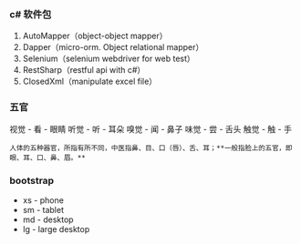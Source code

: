 ### c# 软件包
1. AutoMapper（object-object mapper）
2. Dapper（micro-orm. Object relational mapper）
3. Selenium（selenium webdriver for web test）
4. RestSharp（restful api with c#）
5. ClosedXml（manipulate excel file）


### 五官
视觉 - 看 - 眼睛
听觉 - 听 - 耳朵
嗅觉 - 闻 - 鼻子
味觉 - 尝 - 舌头
触觉 - 触 - 手

    人体的五种器官，所指有所不同，中医指鼻、目、口（唇）、舌、耳；**一般指脸上的五官，即眼、耳、口、鼻、眉。**

### bootstrap 

- xs - phone
- sm - tablet
- md - desktop
- lg - large desktop


